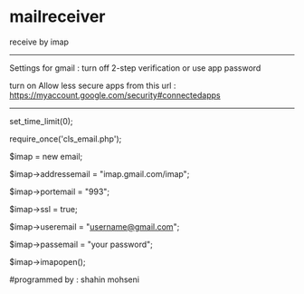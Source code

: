 # mailreceiver
receive by imap
____________________________________________________________
Settings for gmail :
turn off 2-step verification or use app password

turn on Allow less secure apps from this url : https://myaccount.google.com/security#connectedapps
____________________________________________________________
set_time_limit(0);

require_once('cls_email.php');

$imap = new email;

$imap->addressemail = "imap.gmail.com/imap";

$imap->portemail = "993";

$imap->ssl = true;

$imap->useremail = "username@gmail.com";

$imap->passemail = "your password";

$imap->imapopen();

#programmed by : shahin mohseni
